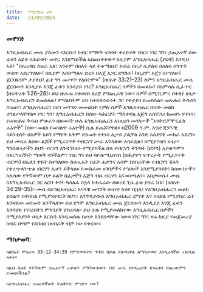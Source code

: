 ```yaml
---
title:  የሚያበራ ፊት
date:   21/09/2025
---
```


### መዋሃድ

እግዚአብሔር ሙሴ ያለውን የእርሱን ክብር የማየት ፍላጎት ተረድቶት ነበር። ነገር ግን፣ ኃጢአተኛ ሰው ፊቱን አይቶ በሕይወት መኖር እንደማይችል አስጠነቀቀው። ከዚያም እግዚአብሔር (ያህዌ) እንዲህ አለ፤ "በአጠገቤ ስፍራ አለ፣ አንተም በዐለት ላይ ትቆማለህ፤ ክብሬ በዚያ ሲያልፍ በዐለቱ ስንጥቅ ውስጥ አደርግሃለሁ፤ በዚያም እስከማልፍ ድረስ በእጄ እጋር ድሃለሁ፤ ከዚያም እጄን አነሣለሁ፤ ጀርባዬንም ታያለህ፤ ፊቴ ግን መታየት የለበትም።" (ዘፀአት 33:21–23)
ለምን እግዚአብሔር ሙሴ ጀርባውን እንዲያይ እንጂ ፊቱን እንዳያይ ነገረ?
እግዚአብሔር ሰዎችን በመልኩና በአምሳሉ ሲፈጥር (ዘፍጥረት 1:26–28)፣ ይህ ጽሑፍ በተወሰነ ደረጃ ምስጢራዊ ነው። ሰዎች በሚገርምና በተለየ ሁኔታ እግዚአብሔርን ይመስላሉ፤ ምናልባትም ይህ ከተክለሰውነት ጋር የተያያዘ ይመስላል። መጽሐፍ ቅዱስን ስናጠና፣ እግዚአብሔርን በሆነ መንገድ መመልከት የቻሉ ሰዎች እግዚአብሔር በሰው መልክ ተገልጦላቸዋል። ነገር ግን፣ እግዚአብሔርን በሰው ባሕርያት ማስተዋል እጅግ አስቸጋሪ ከመሆኑ የተነሳ፣ የመጽሐፍ ቅዱስ ምሁራን በዘመናት ሁሉ እግዚአብሔርን እነዚህን መገለጦች "አንትሮፖሞርፊክ ራእዮች" (ሰው-መልክ የመገለጥ ራእዮች) ሲሉ ይጠሯቸዋል።
በ2009 ዓ.ም. አንድ ጃፓናዊ ሳይንቲስት በሰዎች አይን የማየት አቅም ድክመት የተነሳ ሊታይ ያልቻለ አንድ አስደናቂ ሙከራ አደረገ። ይህ ሙከራ ከሰው ልጆች የሚፈነጥቅ የብርሃን ጮራ እንዳለው አሳይቷል። በሚያሳዝን ሁኔታ፣ ግንሰውነታችን ይህን ብርሃን እንዲገነዘቡ የሚያስችል በቂ የብርሃን ቅንጣት (ፎቶን) አያወጣም። በእርግጠኝነት ማወቅ ባንችልም፣ ነገር ግን ይህ ባዮሉሚኒሰንስ (በሕያዋን ፍጥረታት የሚፈነጥቅ ብርሃን) በኤለን ዋይት ከተገለፀው ከሀጢአት በፊት ሔዋንና አዳም ከነበራቸው የብርሃን ሽፋን የቀረጭላንጭል ብርሃን ሊሆን ይችላል።
የሙከራው ዘገባዎችና ሥዕሎች እንደሚያሳዩት፣ ከሰውነታችን ከሌላው የትኛውም ቦታ ይልቅ በፊታችን እጅግ ብዙ ብርሃን እናመነጫለን። አስታውሱ፣ ሙሴ ከእግዚአብሔር ጋር አርባ ቀናት ካሳለፈ በኋላ ከተራራው በወረደ ጊዜ ፊቱ ያበራ ነበር (ዘፀአት 34:29–35)። ሙሴ በእግዚአብሔር አካላዊ መገኘት ውስጥ ከቆየ በኋላ፣ የእግዚአብሔርን መልክ ይበልጥ በትክክል የሚያንጸባርቅ ከሆነ፣ እንግዲያውስ እግዚአብሔር ደማቅ እና በሀይል የሚያበራ ፊት እንዳለው መገመት እንችላለን። ይህ ደግሞ እግዚአብሔር ሙሴ ጀርባውን እንዲያይ እንጂ ፊቱን እንዳያይ የነገረበትን ምክንያት ያስረዳል። ይህ ሁሉ የሚያመለክተው እግዚአብሔር ሰዎችን በሚያስደንቅ ሁኔታ እርሱን እንዲመስሉ ስጦታ እንደሰጣቸው ነው። ነገር ግን፣ ዛሬ ከዚያ የመጀመሪያ ክብር በጣም የደበዘዘ ነጸብራቅ ብቻ ነው የቀረው።
 
### ማስታወሻ:

`ከዘፀአት ምዕራፍ 33:12-34:35 የምትወዱትን ጥቅስ በቃል ያዙ።በቃል ለማስታወስ እንዲረዳችሁ ብዙጊዜ ጻፉት።`

`ከዚህ በፊት የትኛውም ኃጢአተኛ ጠይቆት የማያውቀውን ነገር ሙሴ እንዲጠይቅ ድፍረቱን የሰጠውምን ይመስላችኋል?`

`ከእግዚአብሔር የጠየቃችሁት ትልቅነገር ምንድን ነው?`